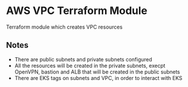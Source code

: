 # AWS VPC Terraform Module

Terraform module which creates VPC resources


## Notes

- There are public subnets and private subnets configured
- All the resources will be created in the private subnets, execpt OpenVPN, bastion and ALB that will be created in the public subnets
- There are EKS tags on subnets and VPC, in order to interact with EKS
